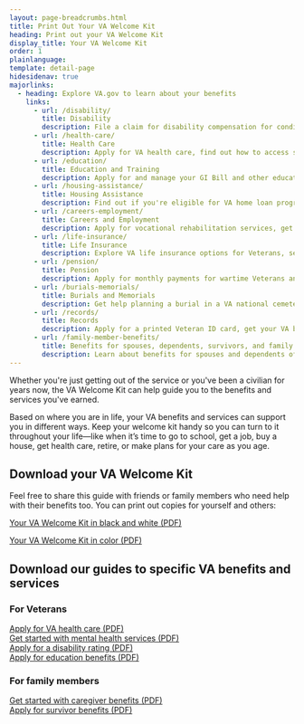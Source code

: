 ```yaml
---
layout: page-breadcrumbs.html
title: Print Out Your VA Welcome Kit
heading: Print out your VA Welcome Kit
display_title: Your VA Welcome Kit
order: 1
plainlanguage:
template: detail-page
hidesidenav: true
majorlinks:
  - heading: Explore VA.gov to learn about your benefits
    links:
      - url: /disability/
        title: Disability
        description: File a claim for disability compensation for conditions related to your military service, and manage your benefits over time.
      - url: /health-care/
        title: Health Care
        description: Apply for VA health care, find out how to access services, and manage your health and benefits online.
      - url: /education/
        title: Education and Training
        description: Apply for and manage your GI Bill and other education benefits to help pay for college and training programs.
      - url: /housing-assistance/
        title: Housing Assistance
        description: Find out if you're eligible for VA home loan programs to help you buy, build, repair, or keep a home. If you have a service-connected disability, see if you qualify for a housing grant to help you live more independently.
      - url: /careers-employment/
        title: Careers and Employment
        description: Apply for vocational rehabilitation services, get support for your Veteran-owned small business, and access other career resources.
      - url: /life-insurance/
        title: Life Insurance
        description: Explore VA life insurance options for Veterans, service members, and families. Manage your policy online, file claims for benefits, and access helpful resources.
      - url: /pension/
        title: Pension
        description: Apply for monthly payments for wartime Veterans and survivors with limited or no income who meet certain age and disability requirements.
      - url: /burials-memorials/
        title: Burials and Memorials
        description: Get help planning a burial in a VA national cemetery, order a headstone or other memorial item to honor a Veteran's service, and apply for survivor and dependent benefits.
      - url: /records/
        title: Records
        description: Apply for a printed Veteran ID card, get your VA benefit letters and medical records, and learn how to apply for a discharge upgrade.
      - url: /family-member-benefits/
        title: Benefits for spouses, dependents, survivors, and family caregivers
        description: Learn about benefits for spouses and dependents of a Veteran or Servicemember, including added support if you're caring for a Veteran with a service-connected disability.
---
```


<div itemscope itemtype ="http://schema.org/HowTo">
<div class="va-introtext" itemprop="description">

Whether you're just getting out of the service or you've been a civilian for years now, the VA Welcome Kit can help guide you to the benefits and services you've earned.

Based on where you are in life, your VA benefits and services can support you in different ways. Keep your welcome kit handy so you can turn to it throughout your life—like when it’s time to go to school, get a job, buy a house, get health care, retire, or make plans for your care as you age.

</div>

## Download your VA Welcome Kit

Feel free to share this guide with friends or family members who need help with their benefits too. You can print out copies for yourself and others:

[Your VA Welcome Kit in black and white (PDF)](/va-welcome-kit-bw.pdf)

[Your VA Welcome Kit in color (PDF)](/va-welcome-kit-color.pdf)

## Download our guides to specific VA benefits and services

### For Veterans
[Apply for VA health care (PDF)](/health-care-quick-start-guide.pdf)<br>
[Get started with mental health services (PDF)](/mental-health-quick-start-guide.pdf)<br>
[Apply for a disability rating (PDF)](/disability-quick-start-guide.pdf)<br>
[Apply for education benefits (PDF)](/education-quick-start-guide.pdf)<br>

### For family members
[Get started with caregiver benefits (PDF)](/caregiver-quick-start-guide.pdf)<br>
[Apply for survivor benefits (PDF)](/survivor-quick-start-guide.pdf)
